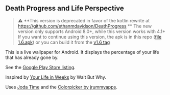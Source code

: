 ## Death Progress and Life Perspective

> :warning: **This version is deprecated in favor of the kotlin rewrite at https://github.com/ethanmdavidson/DeathProgress **
> The new version only supports Android 8.0+, while this version works with 4.1+
> If you want to continue using this version, the apk is in this repo ([file 1.6.apk](https://raw.githubusercontent.com/ethanmdavidson/DeathProgressOriginal/master/1.6.apk))
> or you can build it from the [v1.6 tag](https://github.com/ethanmdavidson/DeathProgressOriginal/releases/tag/v1.6)

This is a live wallpaper for Android. It displays the percentage of your life that has already gone by. 

See the [Google Play Store listing](https://play.google.com/store/apps/details?id=com.machinerychorus.lifeprogresswallpaper).

Inspired by [Your Life in Weeks](https://waitbutwhy.com/2014/05/life-weeks.html) by Wait But Why.

Uses [Joda Time](http://www.joda.org/joda-time/) and the [Colorpicker by jrummyapps](https://github.com/jrummyapps/colorpicker).
